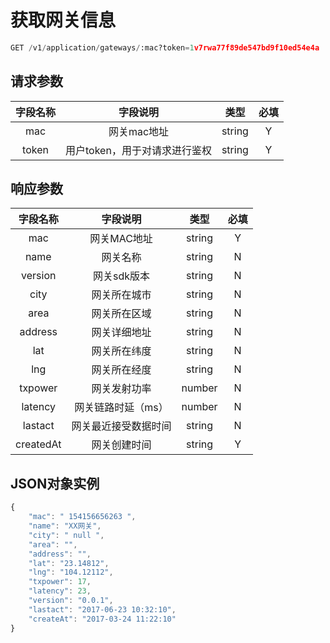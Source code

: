 # 获取网关信息

```py
GET /v1/application/gateways/:mac?token=1v7rwa77f89de547bd9f10ed54e4a
```

## 请求参数

| **字段名称** | **字段说明** | **类型** | **必填** |
| :---: | :---: | :---: | :---: |
| mac | 网关mac地址 | string | Y |
| token | 用户token，用于对请求进行鉴权 | string | Y |

## 响应参数

| **字段名称** | **字段说明** | **类型** | **必填** |
| :---: | :---: | :---: | :---: |
| mac | 网关MAC地址 | string | Y |
| name | 网关名称 | string | N |
| version | 网关sdk版本 | string | N |
| city | 网关所在城市 | string | N |
| area | 网关所在区域 | string | N |
| address | 网关详细地址 | string | N |
| lat | 网关所在纬度 | string | N |
| lng | 网关所在经度 | string | N |
| txpower | 网关发射功率 | number | N |
| latency | 网关链路时延（ms） | number | N |
| lastact | 网关最近接受数据时间 | string | N |
| createdAt | 网关创建时间 | string | Y |

## JSON对象实例

```js
{
    "mac": " 154156656263 ",
    "name": "XX网关",
    "city": " null ",
    "area": "",
    "address": "",
    "lat": "23.14812",
    "lng": "104.12112",
    "txpower": 17,
    "latency": 23,
    "version": "0.0.1",
    "lastact": "2017-06-23 10:32:10",
    "createAt": "2017-03-24 11:22:10"
}
```



